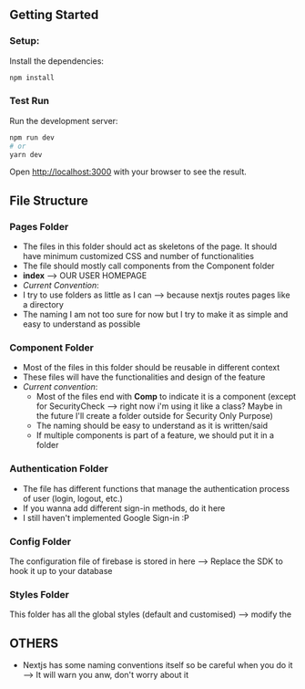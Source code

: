 ## Getting Started
### Setup:
Install the dependencies:
```bash
npm install
```
### Test Run
Run the development server:
```bash
npm run dev
# or
yarn dev
```

Open [http://localhost:3000](http://localhost:3000) with your browser to see the result.

## File Structure
### Pages Folder
- The files in this folder should act as skeletons of the page. It should have minimum customized CSS and number of functionalities
- The file should mostly call components from the Component folder
- **index** --> OUR USER HOMEPAGE
- *Current Convention*:
 - I try to use folders as little as I can --> because nextjs routes pages like a directory
 - The naming I am not too sure for now but I try to make it as simple and easy to understand as possible

### Component Folder
- Most of the files in this folder should be reusable in different context
- These files will have the functionalities and design of the feature
- *Current convention*:
  - Most of the files end with **Comp** to indicate it is a component (except for SecurityCheck --> right now i'm using it like a class? Maybe in the future I'll create a folder outside for Security Only Purpose)
  - The naming should be easy to understand as it is written/said
  - If multiple components is part of a feature, we should put it in a folder

### Authentication Folder
- The file has different functions that manage the authentication process of user (login, logout, etc.)
- If you wanna add different sign-in methods, do it here
- I still haven't implemented Google Sign-in :P

### Config Folder
The configuration file of firebase is stored in here --> Replace the SDK to hook it up to your database

### Styles Folder
This folder has all the global styles (default and customised) --> modify the 

## OTHERS
- Nextjs has some naming conventions itself so be careful when you do it --> It will warn you anw, don't worry about it